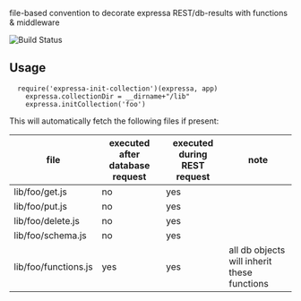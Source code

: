 file-based convention to decorate expressa REST/db-results with functions & middleware 

![Build Status](https://travis-ci.org/--repurl=git@github.com:coderofsalvation/expressa-init-collection..svg?branch=master)

## Usage

	  require('expressa-init-collection')(expressa, app)
		expressa.collectionDir = __dirname+"/lib"
		expressa.initCollection('foo')

This will automatically fetch the following files if present:

| file | executed after database request | executed during REST request | note |
|-|-|-|-|
| lib/foo/get.js | no | yes | |
| lib/foo/put.js | no | yes | |
| lib/foo/delete.js | no | yes | |
| lib/foo/schema.js | no | yes | |
| lib/foo/functions.js | yes | yes | all db objects will inherit these functions | 

